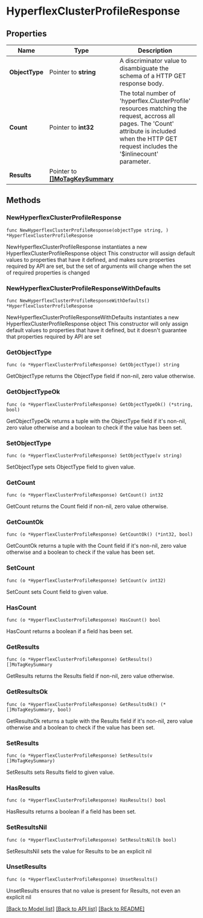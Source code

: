 # HyperflexClusterProfileResponse

## Properties

Name | Type | Description | Notes
------------ | ------------- | ------------- | -------------
**ObjectType** | Pointer to **string** | A discriminator value to disambiguate the schema of a HTTP GET response body. | 
**Count** | Pointer to **int32** | The total number of &#39;hyperflex.ClusterProfile&#39; resources matching the request, accross all pages. The &#39;Count&#39; attribute is included when the HTTP GET request includes the &#39;$inlinecount&#39; parameter. | [optional] 
**Results** | Pointer to [**[]MoTagKeySummary**](MoTagKeySummary.md) |  | [optional] 

## Methods

### NewHyperflexClusterProfileResponse

`func NewHyperflexClusterProfileResponse(objectType string, ) *HyperflexClusterProfileResponse`

NewHyperflexClusterProfileResponse instantiates a new HyperflexClusterProfileResponse object
This constructor will assign default values to properties that have it defined,
and makes sure properties required by API are set, but the set of arguments
will change when the set of required properties is changed

### NewHyperflexClusterProfileResponseWithDefaults

`func NewHyperflexClusterProfileResponseWithDefaults() *HyperflexClusterProfileResponse`

NewHyperflexClusterProfileResponseWithDefaults instantiates a new HyperflexClusterProfileResponse object
This constructor will only assign default values to properties that have it defined,
but it doesn't guarantee that properties required by API are set

### GetObjectType

`func (o *HyperflexClusterProfileResponse) GetObjectType() string`

GetObjectType returns the ObjectType field if non-nil, zero value otherwise.

### GetObjectTypeOk

`func (o *HyperflexClusterProfileResponse) GetObjectTypeOk() (*string, bool)`

GetObjectTypeOk returns a tuple with the ObjectType field if it's non-nil, zero value otherwise
and a boolean to check if the value has been set.

### SetObjectType

`func (o *HyperflexClusterProfileResponse) SetObjectType(v string)`

SetObjectType sets ObjectType field to given value.


### GetCount

`func (o *HyperflexClusterProfileResponse) GetCount() int32`

GetCount returns the Count field if non-nil, zero value otherwise.

### GetCountOk

`func (o *HyperflexClusterProfileResponse) GetCountOk() (*int32, bool)`

GetCountOk returns a tuple with the Count field if it's non-nil, zero value otherwise
and a boolean to check if the value has been set.

### SetCount

`func (o *HyperflexClusterProfileResponse) SetCount(v int32)`

SetCount sets Count field to given value.

### HasCount

`func (o *HyperflexClusterProfileResponse) HasCount() bool`

HasCount returns a boolean if a field has been set.

### GetResults

`func (o *HyperflexClusterProfileResponse) GetResults() []MoTagKeySummary`

GetResults returns the Results field if non-nil, zero value otherwise.

### GetResultsOk

`func (o *HyperflexClusterProfileResponse) GetResultsOk() (*[]MoTagKeySummary, bool)`

GetResultsOk returns a tuple with the Results field if it's non-nil, zero value otherwise
and a boolean to check if the value has been set.

### SetResults

`func (o *HyperflexClusterProfileResponse) SetResults(v []MoTagKeySummary)`

SetResults sets Results field to given value.

### HasResults

`func (o *HyperflexClusterProfileResponse) HasResults() bool`

HasResults returns a boolean if a field has been set.

### SetResultsNil

`func (o *HyperflexClusterProfileResponse) SetResultsNil(b bool)`

 SetResultsNil sets the value for Results to be an explicit nil

### UnsetResults
`func (o *HyperflexClusterProfileResponse) UnsetResults()`

UnsetResults ensures that no value is present for Results, not even an explicit nil

[[Back to Model list]](../README.md#documentation-for-models) [[Back to API list]](../README.md#documentation-for-api-endpoints) [[Back to README]](../README.md)


